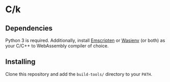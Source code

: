 # C/k

## Dependencies
Python 3 is required. Additionally, install [Emscripten](https://emscripten.org) 
or [Wasienv](https://github.com/wasienv/wasienv) (or both) 
as your C/C++ to WebAssembly compiler of choice.

## Installing
Clone this repository and add the `build-tools/` directory to your `PATH`.

